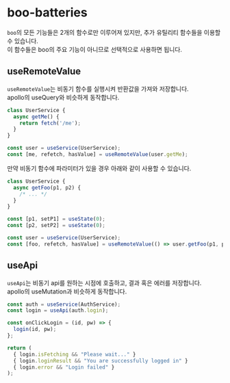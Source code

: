 boo-batteries
====

`boo`의 모든 기능들은 2개의 함수로만 이루어져 있지만, 추가 유틸리티 함수들을 이용할 수 있습니다.<br>
이 함수들은 boo의 주요 기능이 아니므로 선택적으로 사용하면 됩니다.

useRemoteValue
----

`useRemoteValue`는 비동기 함수를 실행시켜 반환값을 가져와 저장합니다.<br>
apollo의 useQuery와 비슷하게 동작합니다.

```jsx
class UserService {
  async getMe() {
    return fetch('/me');
  }
}
```

```jsx
const user = useService(UserService);
const [me, refetch, hasValue] = useRemoteValue(user.getMe);
```


만약 비동기 함수에 파라미터가 있을 경우 아래와 같이 사용할 수 있습니다.

```jsx
class UserService {
  async getFoo(p1, p2) {
    /* ... */
  }
}
```
```jsx
const [p1, setP1] = useState(0);
const [p2, setP2] = useState(0);

const user = useService(UserService);
const [foo, refetch, hasValue] = useRemoteValue(() => user.getFoo(p1, p2), [p1, p2]);
```


useApi
----

`useApi`는 비동기 api를 원하는 시점에 호출하고, 결과 혹은 에러를 저장합니다. <br>
apollo의 useMutation과 비슷하게 동작합니다.

```jsx
const auth = useService(AuthService);
const login = useApi(auth.login);

const onClickLogin = (id, pw) => {
  login(id, pw);
};

return (
  { login.isFetching && "Please wait..." }
  { login.loginResult && "You are successfully logged in" }
  { login.error && "Login failed" }
);
```
